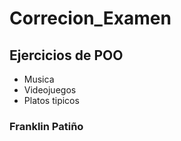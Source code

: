 # Correcion_Examen

## Ejercicios de POO
* Musica
* Videojuegos
* Platos tipicos

### Franklin Patiño
